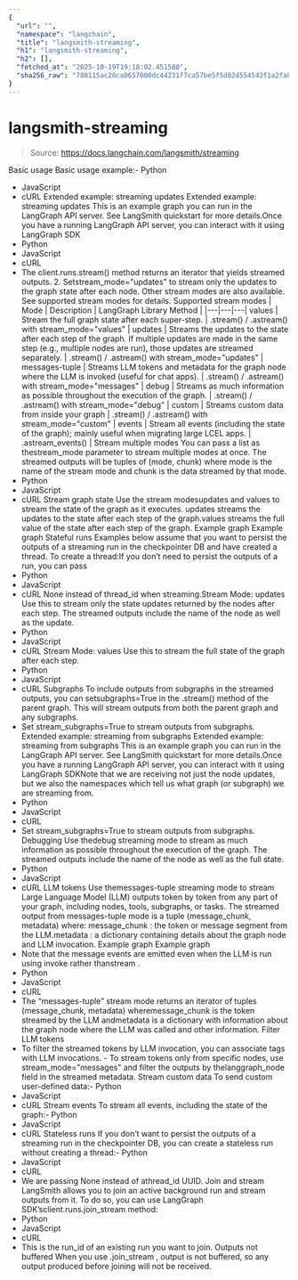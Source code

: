 ```yaml
---
{
  "url": "",
  "namespace": "langchain",
  "title": "langsmith-streaming",
  "h1": "langsmith-streaming",
  "h2": [],
  "fetched_at": "2025-10-19T19:18:02.451580",
  "sha256_raw": "788115ac20ca0657000dc44231f7ca57be5f5d82d554542f1a2fa81627e51e71"
}
---
```


# langsmith-streaming

> Source: https://docs.langchain.com/langsmith/streaming

Basic usage
Basic usage example:- Python
- JavaScript
- cURL
Extended example: streaming updates
Extended example: streaming updates
This is an example graph you can run in the LangGraph API server.
See LangSmith quickstart for more details.Once you have a running LangGraph API server, you can interact with it using
LangGraph SDK
- Python
- JavaScript
- cURL
- The
client.runs.stream()
method returns an iterator that yields streamed outputs. 2. Setstream_mode="updates"
to stream only the updates to the graph state after each node. Other stream modes are also available. See supported stream modes for details.
Supported stream modes
| Mode | Description | LangGraph Library Method |
|---|---|---|
values | Stream the full graph state after each super-step. | .stream() / .astream() with stream_mode="values" |
updates | Streams the updates to the state after each step of the graph. If multiple updates are made in the same step (e.g., multiple nodes are run), those updates are streamed separately. | .stream() / .astream() with stream_mode="updates" |
messages-tuple | Streams LLM tokens and metadata for the graph node where the LLM is invoked (useful for chat apps). | .stream() / .astream() with stream_mode="messages" |
debug | Streams as much information as possible throughout the execution of the graph. | .stream() / .astream() with stream_mode="debug" |
custom | Streams custom data from inside your graph | .stream() / .astream() with stream_mode="custom" |
events | Stream all events (including the state of the graph); mainly useful when migrating large LCEL apps. | .astream_events() |
Stream multiple modes
You can pass a list as thestream_mode
parameter to stream multiple modes at once.
The streamed outputs will be tuples of (mode, chunk)
where mode
is the name of the stream mode and chunk
is the data streamed by that mode.
- Python
- JavaScript
- cURL
Stream graph state
Use the stream modesupdates
and values
to stream the state of the graph as it executes.
updates
streams the updates to the state after each step of the graph.values
streams the full value of the state after each step of the graph.
Example graph
Example graph
Stateful runs
Examples below assume that you want to persist the outputs of a streaming run in the checkpointer DB and have created a thread. To create a thread:If you don’t need to persist the outputs of a run, you can pass
- Python
- JavaScript
- cURL
None
instead of thread_id
when streaming.Stream Mode: updates
Use this to stream only the state updates returned by the nodes after each step. The streamed outputs include the name of the node as well as the update.
- Python
- JavaScript
- cURL
Stream Mode: values
Use this to stream the full state of the graph after each step.
- Python
- JavaScript
- cURL
Subgraphs
To include outputs from subgraphs in the streamed outputs, you can setsubgraphs=True
in the .stream()
method of the parent graph. This will stream outputs from both the parent graph and any subgraphs.
- Set
stream_subgraphs=True
to stream outputs from subgraphs.
Extended example: streaming from subgraphs
Extended example: streaming from subgraphs
This is an example graph you can run in the LangGraph API server.
See LangSmith quickstart for more details.Once you have a running LangGraph API server, you can interact with it using
LangGraph SDKNote that we are receiving not just the node updates, but we also the namespaces which tell us what graph (or subgraph) we are streaming from.
- Python
- JavaScript
- cURL
- Set
stream_subgraphs=True
to stream outputs from subgraphs.
Debugging
Use thedebug
streaming mode to stream as much information as possible throughout the execution of the graph. The streamed outputs include the name of the node as well as the full state.
- Python
- JavaScript
- cURL
LLM tokens
Use themessages-tuple
streaming mode to stream Large Language Model (LLM) outputs token by token from any part of your graph, including nodes, tools, subgraphs, or tasks.
The streamed output from messages-tuple
mode is a tuple (message_chunk, metadata)
where:
message_chunk
: the token or message segment from the LLM.metadata
: a dictionary containing details about the graph node and LLM invocation.
Example graph
Example graph
- Note that the message events are emitted even when the LLM is run using
invoke
rather thanstream
.
- Python
- JavaScript
- cURL
- The “messages-tuple” stream mode returns an iterator of tuples
(message_chunk, metadata)
wheremessage_chunk
is the token streamed by the LLM andmetadata
is a dictionary with information about the graph node where the LLM was called and other information.
Filter LLM tokens
- To filter the streamed tokens by LLM invocation, you can associate
tags
with LLM invocations. - To stream tokens only from specific nodes, use
stream_mode="messages"
and filter the outputs by thelanggraph_node
field in the streamed metadata.
Stream custom data
To send custom user-defined data:- Python
- JavaScript
- cURL
Stream events
To stream all events, including the state of the graph:- Python
- JavaScript
- cURL
Stateless runs
If you don’t want to persist the outputs of a streaming run in the checkpointer DB, you can create a stateless run without creating a thread:- Python
- JavaScript
- cURL
- We are passing
None
instead of athread_id
UUID.
Join and stream
LangSmith allows you to join an active background run and stream outputs from it. To do so, you can use LangGraph SDK’sclient.runs.join_stream
method:
- Python
- JavaScript
- cURL
- This is the
run_id
of an existing run you want to join.
Outputs not buffered
When you use
.join_stream
, output is not buffered, so any output produced before joining will not be received.